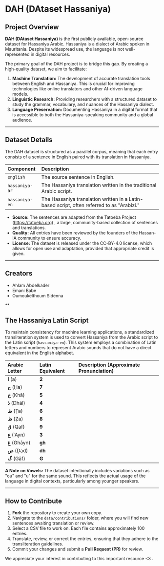# DAH (DAtaset Hassaniya)

## Project Overview

**DAH (DAtaset Hassaniya)** is the first publicly available, open-source dataset for Hassaniya Arabic. Hassaniya is a dialect of Arabic spoken in Mauritania. Despite its widespread use, the language is not well-represented in digital resources.

The primary goal of the DAH project is to bridge this gap. By creating a high-quality dataset, we aim to facilitate:

1.  **Machine Translation:** The development of accurate translation tools between English and Hassaniya. This is crucial for improving technologies like online translators and other AI-driven language models.
2.  **Linguistic Research:** Providing researchers with a structured dataset to study the grammar, vocabulary, and nuances of the Hassaniya dialect.
3.  **Language Preservation:** Documenting Hassaniya in a digital format that is accessible to both the Hassaniya-speaking community and a global audience.


***

## Dataset Details

The DAH dataset is structured as a parallel corpus, meaning that each entry consists of a sentence in English paired with its translation in Hassaniya.

| Component | Description |
| :--- | :--- |
| `english` | The source sentence in English. |
| `hassaniya-ar` | The Hassaniya translation written in the traditional Arabic script. |
| `hassaniya-en` | The Hassaniya translation written in a Latin-based script, often referred to as "Arabizi." |

*   **Source:** The sentences are adapted from the Tatoeba Project (https://tatoeba.org) , a large, community-based collection of sentences and translations.
*   **Quality:** All entries have been reviewed by the founders of the Hassan-IA community to ensure accuracy.
*   **License:** The dataset is released under the CC-BY-4.0 license, which allows for open use and adaptation, provided that appropriate credit is given.

***

## Creators

  - Ahlam Abdelkader  
  - Emani Babe  
  - Oumoukelthoum Sidenna  

**

## The Hassaniya Latin Script

To maintain consistency for machine learning applications, a standardized transliteration system is used to convert Hassaniya from the Arabic script to the Latin script (`hassaniya-en`). This system employs a combination of Latin letters and numbers to represent Arabic sounds that do not have a direct equivalent in the English alphabet.

| Arabic Letter | Latin Equivalent | Description (Approximate Pronunciation) |
| :--- | :--- | :--- |
| **ا** (a) | **2** |
| **ح** (Ḥa) | **7** | 
| **خ** (Khā) | **5** | 
| **ذ** (Dhāl) | **4** | 
| **ط** (Ṭa) | **6** | 
| **ظ** (Ẓa) | **8** |
| **ق** (Qāf) | **9** |
| **ع** (ʿAyn) | **3** |
| **غ** (Ghāyn) | **gh** |
| **ض** (Ḍad) | **dh** |
| **گ** (Gāf) | **G** |

**A Note on Vowels:** The dataset intentionally includes variations such as "ou" and "u" for the same sound. This reflects the actual usage of the language in digital contexts, particularly among younger speakers.

***

## How to Contribute

1.  **Fork** the repository to create your own copy.
2.  Navigate to the `data/contributions/` folder, where you will find new sentences awaiting translation or review.
3.  Select a CSV file to work on. Each file contains approximately 100 entries.
4.  Translate, review, or correct the entries, ensuring that they adhere to the transliteration guidelines.
5.  Commit your changes and submit a **Pull Request (PR)** for review.

We appreciate your interest in contributing to this important resource <3 .
